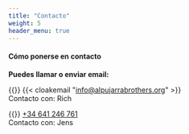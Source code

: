 ```yaml
---
title: "Contacto"
weight: 5
header_menu: true
---
```


#### Cómo ponerse en contacto

**Puedes llamar o enviar email:**


{{<icon class="fa fa-envelope">}}&nbsp;{{< cloakemail "info@alpujarrabrothers.org" >}}\
Contacto con: Rich

{{<icon class="fa fa-phone">}}&nbsp;[+34 641 246 761](tel:+34616217140)\
Contacto con: Jens
